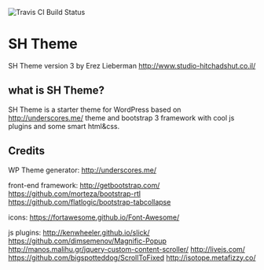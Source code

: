 ![Travis CI Build Status](https://travis-ci.org/Automattic/_s.svg?branch=master)

SH Theme
===
SH Theme version 3 by Erez Lieberman http://www.studio-hitchadshut.co.il/

what is SH Theme?
---------------
SH Theme is a starter theme for WordPress based on http://underscores.me/ theme and 
bootstrap 3 framework with cool js plugins and some smart html&css.

Credits
---------------
WP Theme generator:
http://underscores.me/

front-end framework:
http://getbootstrap.com/
https://github.com/morteza/bootstrap-rtl
https://github.com/flatlogic/bootstrap-tabcollapse

icons:
https://fortawesome.github.io/Font-Awesome/

js plugins:
http://kenwheeler.github.io/slick/
https://github.com/dimsemenov/Magnific-Popup
http://manos.malihu.gr/jquery-custom-content-scroller/
http://livejs.com/
https://github.com/bigspotteddog/ScrollToFixed
http://isotope.metafizzy.co/






